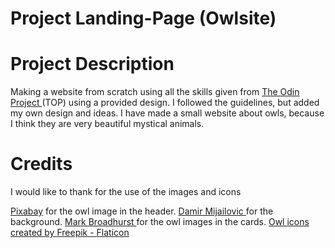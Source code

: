 # Project Landing-Page (Owlsite)

# Project Description
Making a website from scratch using all the skills given from 
<a href="">The Odin Project </a> (TOP) using a provided design.
I followed the guidelines, but added my own design and ideas.
I have made a small website about owls, because I think they are 
very beautiful mystical animals.

# Credits
I would like to thank for the use of the images and icons

<a href="https://www.pexels.com/@pixabay/">Pixabay</a> for the owl image in the header.
<a href="https://www.pexels.com/@damir-mijailovic-1921088/"> Damir Mijailovic </a> for the background.
<a href="https://www.pexels.com/@markb/"> Mark Broadhurst </a> for the owl images in the cards.
<a href="https://www.flaticon.com/free-icons/owl" title="owl icons">Owl icons created by Freepik - Flaticon</a> 


